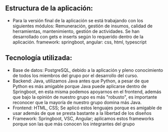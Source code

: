 ## Estructura de la aplicación:

- Para la versión final de la aplicación se está trabajando con los siguientes módulos: Remuneración, gestión de insumos, calidad de herramientas, mantenimiento, gestión de actividades.
Se han desarrollado con gets e inserts según lo requerido dentro de la aplicación.
framework: springboot, angular: css, html, typescript
## Tecnología utilizada:
- Base de datos: PostgreSQL, debido a la aplicación y pleno conocimiento de todos los miembros del grupo por el desarrollo del curso.
- Backend: Java, utilizamos Java antes que Python, a pesar de que Python es más amigable porque Java puede aplicarse dentro de Springboot, en esta misma podemos apoyarnos en el frontend, además que bajo la opinión de nuestro grupo es más "robusto", es importante reconocer que la mayoría de nuestro grupo domina más Java.
- Frontend: HTML, CSS; Se aplicó estos lenguajes porque es amigable de usar además de que se presta bastante a la libertad de los diseños
- Framework: Springboot, VSC, Angular; aplicamos estos frameworks porque son las que más conocen los integrantes del grupo

